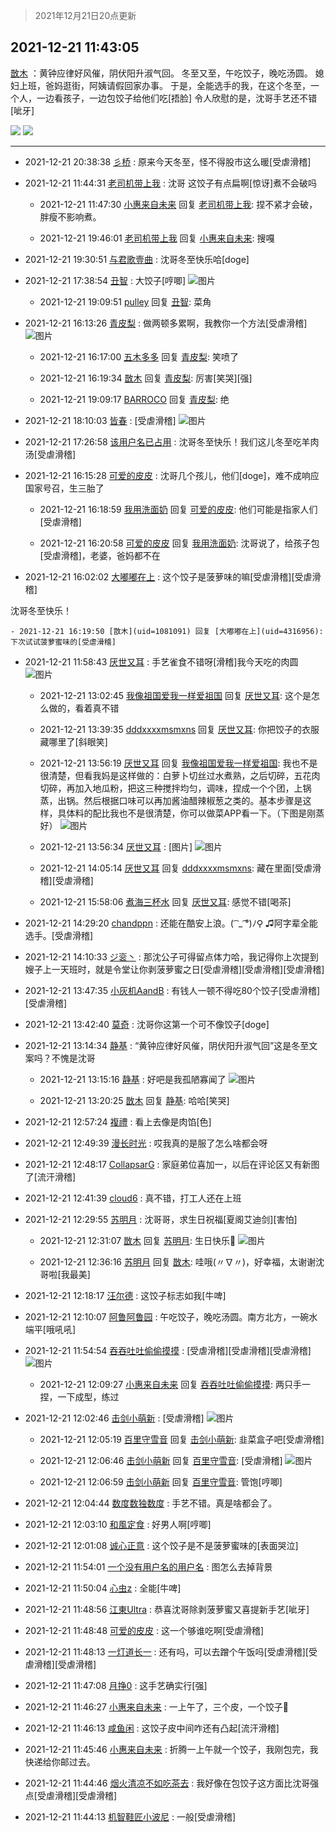 > 2021年12月21日20点更新
<link rel="stylesheet" href="https://cdn.jsdelivr.net/gh/taotie6/sampleJSON@main/css/photo_show.css">
<meta name="referrer" content="no-referrer" />


 ## 2021-12-21 11:43:05 

 [㪚木](https://www.coolapk.com/feed/32267269?shareKey=NDkwMzQ4YmQyZGI3NjFjMTUxODk~) ：黄钟应律好风催，阴伏阳升淑气回。
冬至又至，午吃饺子，晚吃汤圆。
媳妇上班，爸妈逛街，阿姨请假回家办事。
于是，全能选手的我，在这个冬至，一个人，一边看孩子，一边包饺子给他们吃[捂脸]
令人欣慰的是，沈哥手艺还不错[呲牙] 

<div class="album">
<img class="img-item" src="https://image.coolapk.com/feed/2021/1221/11/1081091_f5444a7e_8183_2526_380@2880x2880.jpeg" />
<img class="img-item" src="https://image.coolapk.com/feed/2021/1221/11/1081091_09a0f7bc_8183_253_197@2880x2880.jpeg" />
</div>

 ------- 

- 2021-12-21 20:38:38 [彡桥](uid=3740933) : 原来今天冬至，怪不得股市这么暖[受虐滑稽] 

- 2021-12-21 11:44:31 [老司机带上我](uid=1912353) : 沈哥 这饺子有点扁啊[惊讶]煮不会破吗 

    - 2021-12-21 11:47:30 [小惠来自未来](uid=847097) 回复 [老司机带上我](uid=1912353): 捏不紧才会破，胖瘦不影响煮。 

    - 2021-12-21 19:46:01 [老司机带上我](uid=1912353) 回复 [小惠来自未来](uid=847097): 搜嘎 

- 2021-12-21 19:30:51 [与君歌壹曲](uid=1115264) : 沈哥冬至快乐哈[doge] 

- 2021-12-21 17:38:54 [丑智](uid=1648114) : 大饺子[哼唧] ![图片](https://image.coolapk.com/feed/2021/1221/17/1648114_8115ac61_9533_7185_481@1440x1080.jpeg)

    - 2021-12-21 19:09:51 [pulley](uid=391132) 回复 [丑智](uid=1648114): 菜角 

- 2021-12-21 16:13:26 [青皮梨](uid=1109281) : 做两顿多累啊，我教你一个方法[受虐滑稽] ![图片](https://image.coolapk.com/feed/2021/1221/16/1109281_093e6cca_4405_5144_776@886x960.jpeg)

    - 2021-12-21 16:17:00 [五木多多](uid=1063527) 回复 [青皮梨](uid=1109281): 笑喷了 

    - 2021-12-21 16:19:34 [㪚木](uid=1081091) 回复 [青皮梨](uid=1109281): 厉害[笑哭][强] 

    - 2021-12-21 19:09:17 [BARROCO](uid=838399) 回复 [青皮梨](uid=1109281): 绝 

- 2021-12-21 18:10:03 [皆春](uid=2581923) : [受虐滑稽] ![图片](https://image.coolapk.com/feed/2021/1221/18/2581923_cc17e041_1401_244_206@1080x2376.jpeg)

- 2021-12-21 17:26:58 [该用户名已占用](uid=644762) : 沈哥冬至快乐！我们这儿冬至吃羊肉汤[受虐滑稽] 

- 2021-12-21 16:15:28 [可爱的皮皮](uid=2163021) : 沈哥几个孩儿，他们[doge]，难不成响应国家号召，生三胎了 

    - 2021-12-21 16:18:59 [我用洗面奶](uid=959542) 回复 [可爱的皮皮](uid=2163021): 他们可能是指家人们[受虐滑稽] 

    - 2021-12-21 16:20:58 [可爱的皮皮](uid=2163021) 回复 [我用洗面奶](uid=959542): 沈哥说了，给孩子包[受虐滑稽]，老婆，爸妈都不在 

- 2021-12-21 16:02:02 [大嘟嘟在上](uid=4316956) : 这个饺子是菠萝味的嘛[受虐滑稽][受虐滑稽]

沈哥冬至快乐！ 

    - 2021-12-21 16:19:50 [㪚木](uid=1081091) 回复 [大嘟嘟在上](uid=4316956): 下次试试菠萝蜜味的[受虐滑稽] 

- 2021-12-21 11:58:43 [厌世又耳](uid=1689780) : 手艺雀食不错呀[滑稽]我今天吃的肉圆 ![图片](https://image.coolapk.com/feed/2021/1221/11/1689780_71d285fd_9122_5582_247@2880x2880.jpeg)

    - 2021-12-21 13:02:45 [我像祖国爱我一样爱祖国](uid=1149364) 回复 [厌世又耳](uid=1689780): 这个是怎么做的，看着真不错 

    - 2021-12-21 13:39:35 [dddxxxxmsmxns](uid=4124347) 回复 [厌世又耳](uid=1689780): 你把饺子的衣服藏哪里了[斜眼笑] 

    - 2021-12-21 13:56:19 [厌世又耳](uid=1689780) 回复 [我像祖国爱我一样爱祖国](uid=1149364): 我也不是很清楚，但看我妈是这样做的：白萝卜切丝过水煮熟，之后切碎，五花肉切碎，再加入地瓜粉，把这三种搅拌均匀，调味，捏成一个个团，上锅蒸，出锅。然后根据口味可以再加酱油醋辣椒葱之类的。基本步骤是这样，具体料的配比我也不是很清楚，你可以做菜APP看一下。（下图是刚蒸好） ![图片](https://image.coolapk.com/feed/2021/1221/13/1689780_d2e8e761_6178_3189_146@2880x2880.jpeg)

    - 2021-12-21 13:56:34 [厌世又耳](uid=1689780) : [图片] ![图片](https://image.coolapk.com/feed/2021/1221/13/1689780_73520786_6193_9872_868@2880x2880.jpeg)

    - 2021-12-21 14:05:14 [厌世又耳](uid=1689780) 回复 [dddxxxxmsmxns](uid=4124347): 藏在里面[受虐滑稽][受虐滑稽] 

    - 2021-12-21 15:58:06 [煮海三杯水](uid=695018) 回复 [厌世又耳](uid=1689780): 感觉不错[喝茶] 

- 2021-12-21 14:29:20 [chandppn](uid=2825870) : 还能在酷安上浪。( ͡ _ ͡°)ﾉ⚲ ♫阿字辈全能选手。[受虐滑稽] 

- 2021-12-21 14:10:33 [ジ衮丶](uid=494451) : 那沈公子可得留点体力哈，我记得你上次提到嫂子上一天班时，就是令堂让你剥菠萝蜜之日[受虐滑稽][受虐滑稽][受虐滑稽] 

- 2021-12-21 13:47:35 [小灰机AandB](uid=2217189) : 有钱人一顿不得吃80个饺子[受虐滑稽][受虐滑稽] 

- 2021-12-21 13:42:40 [莫奇](uid=131936) : 沈哥你这第一个可不像饺子[doge] 

- 2021-12-21 13:14:34 [静基](uid=1353091) : “黄钟应律好风催，阴伏阳升淑气回”这是冬至文案吗？不愧是沈哥 

    - 2021-12-21 13:15:16 [静基](uid=1353091) : 好吧是我孤陋寡闻了 ![图片](https://image.coolapk.com/feed/2021/1221/13/1353091_99fa50ee_3715_9693_229@1080x2400.jpeg)

    - 2021-12-21 13:20:25 [㪚木](uid=1081091) 回复 [静基](uid=1353091): 哈哈[笑哭] 

- 2021-12-21 12:57:24 [複禮](uid=1437066) : 看上去像是肉馅[色] 

- 2021-12-21 12:49:39 [漫长时光](uid=1788602) : 哎我真的是服了怎么啥都会呀 

- 2021-12-21 12:48:17 [CollapsarG](uid=1807492) : 家庭弟位喜加一，以后在评论区又有新图了[流汗滑稽] 

- 2021-12-21 12:41:39 [cloud6](uid=852635) : 真不错，打工人还在上班 

- 2021-12-21 12:29:55 [苏明月](uid=1381815) : 沈哥哥，求生日祝福[夏阁艾迪剑][害怕] 

    - 2021-12-21 12:31:07 [㪚木](uid=1081091) 回复 [苏明月](uid=1381815): 生日快乐🎂 ![图片](https://image.coolapk.com/feed/2018/1122/12/152383_1542860991_8959@300x300.gif)

    - 2021-12-21 12:36:16 [苏明月](uid=1381815) 回复 [㪚木](uid=1081091): 哇哦(〃∇〃)，好幸福，太谢谢沈哥啦[我最美] 

- 2021-12-21 12:18:17 [汪尔德](uid=1595236) : 这饺子标志如我[牛啤] 

- 2021-12-21 12:10:07 [阿鲁阿鲁园](uid=8744023) : 午吃饺子，晚吃汤圆。南方北方，一碗水端平[哦吼吼] 

- 2021-12-21 11:54:54 [吞吞吐吐偷偷摸摸](uid=4177414) : [受虐滑稽][受虐滑稽][受虐滑稽] ![图片](https://image.coolapk.com/feed/2021/1221/11/4177414_1bce4fc3_8893_4683_963@3325x2494.jpeg)

    - 2021-12-21 12:09:27 [小惠来自未来](uid=847097) 回复 [吞吞吐吐偷偷摸摸](uid=4177414): 两只手一捏，一下成型，练过 

- 2021-12-21 12:02:46 [击剑小萌新](uid=3435660) : [受虐滑稽] ![图片](https://image.coolapk.com/feed/2021/1221/12/3435660_954f26ef_9365_3012_842@690x904.jpeg)

    - 2021-12-21 12:05:19 [百里守雪音](uid=1080769) 回复 [击剑小萌新](uid=3435660): 韭菜盒子吧[受虐滑稽] 

    - 2021-12-21 12:06:46 [击剑小萌新](uid=3435660) 回复 [百里守雪音](uid=1080769): [受虐滑稽] ![图片](https://image.coolapk.com/feed/2021/1221/12/3435660_2876d495_9604_7733_410@690x902.jpeg)

    - 2021-12-21 12:06:59 [击剑小萌新](uid=3435660) 回复 [百里守雪音](uid=1080769): 管饱[哼唧] 

- 2021-12-21 12:04:44 [数度数独数度](uid=1649918) : 手艺不错。真是啥都会了。 

- 2021-12-21 12:03:10 [和風定食](uid=2594002) : 好男人啊[哼唧] 

- 2021-12-21 12:01:08 [诚心正意](uid=702743) : 这个饺子是不是菠萝蜜味的[表面哭泣] 

- 2021-12-21 11:54:01 [一个没有用户名的用户名](uid=1314924) : 图怎么去掉背景 

- 2021-12-21 11:50:04 [心虫z](uid=151532) : 全能[牛啤] 

- 2021-12-21 11:48:56 [江東Ultra](uid=1077605) : 恭喜沈哥除剥菠萝蜜又喜提新手艺[呲牙] 

- 2021-12-21 11:48:48 [可爱的皮皮](uid=2163021) : 这一个够谁吃啊[受虐滑稽] 

- 2021-12-21 11:48:13 [一灯道长一](uid=2901910) : 还有吗，可以去蹭个午饭吗[受虐滑稽][受虐滑稽][受虐滑稽] 

- 2021-12-21 11:47:08 [月挣0](uid=2517331) : 这手艺确实行[强] 

- 2021-12-21 11:46:27 [小惠来自未来](uid=847097) : 一上午了，三个皮，一个饺子🥟 

- 2021-12-21 11:46:13 [咸鱼闲](uid=3783511) : 这饺子皮中间咋还有凸起[流汗滑稽] 

- 2021-12-21 11:45:46 [小惠来自未来](uid=847097) : 折腾一上午就一个饺子，我刚包完，我快递给你邮过去。 

- 2021-12-21 11:44:46 [烟火清凉不如吃茶去](uid=4279524) : 我好像在包饺子这方面比沈哥强点[受虐滑稽][受虐滑稽] 

- 2021-12-21 11:44:13 [机智鞋匠小波尼](uid=844076) : 一般[受虐滑稽] 

